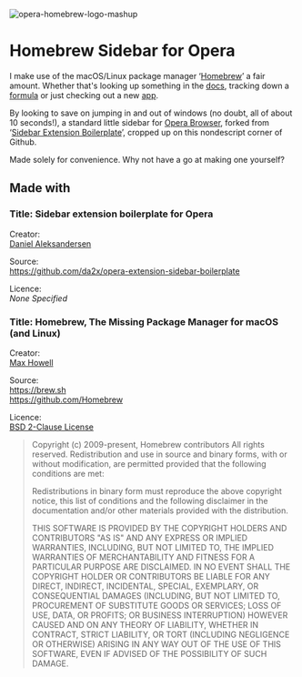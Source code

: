 ![opera-homebrew-logo-mashup](https://raw.githubusercontent.com/ceyxalec/opera-extension-sidebar-boilerplate/master/Opera-Brew-SB/Oper-Brew.png)

# Homebrew Sidebar for Opera
I make use of the macOS/Linux package manager ‘[Homebrew](https://brew.sh)’ a fair amount. Whether that's looking up something in the [docs](https://docs.brew.sh/), tracking down a [formula](https://formulae.brew.sh/formula/) or just checking out a new [app](https://formulae.brew.sh/cask/).

By looking to save on jumping in and out of windows (no doubt, all of about 10 seconds!), a standard little sidebar for [Opera Browser](https://www.opera.com), forked from ‘[Sidebar Extension Boilerplate](https://github.com/da2x/opera-extension-sidebar-boilerplate)’, cropped up on this nondescript corner of Github. 

Made solely for convenience. Why not have a go at making one yourself?

## Made with

### Title: Sidebar extension boilerplate for Opera

Creator:<br>
[Daniel Aleksandersen](https://www.daniel.priv.no/)

Source:<br>
https://github.com/da2x/opera-extension-sidebar-boilerplate

Licence:<br>
*None Specified*

### Title: Homebrew, The Missing Package Manager for macOS (and Linux)

Creator:<br>
[Max Howell](https://mxcl.dev)

Source:<br>
https://brew.sh<br>
https://github.com/Homebrew

Licence:<br>
[BSD 2-Clause License](https://raw.githubusercontent.com/Homebrew/brew/master/LICENSE.txt)

> Copyright (c) 2009-present, Homebrew contributors All rights reserved. Redistribution and 
> use in source and binary forms, with or without modification, are permitted provided that 
> the following conditions are met:
> 
> Redistributions in binary form must reproduce the above copyright notice,  this list 
> of conditions and the following disclaimer in the documentation  and/or other materials 
> provided with the distribution.
> 
> THIS SOFTWARE IS PROVIDED BY THE COPYRIGHT HOLDERS AND CONTRIBUTORS
> "AS IS" AND ANY EXPRESS OR IMPLIED WARRANTIES, INCLUDING, BUT NOT
> LIMITED TO, THE IMPLIED WARRANTIES OF MERCHANTABILITY AND FITNESS FOR
> A PARTICULAR PURPOSE ARE DISCLAIMED. IN NO EVENT SHALL THE COPYRIGHT
> HOLDER OR CONTRIBUTORS BE LIABLE FOR ANY DIRECT, INDIRECT, INCIDENTAL,
> SPECIAL, EXEMPLARY, OR CONSEQUENTIAL DAMAGES (INCLUDING, BUT NOT
> LIMITED TO, PROCUREMENT OF SUBSTITUTE GOODS OR SERVICES; LOSS OF USE,
> DATA, OR PROFITS; OR BUSINESS INTERRUPTION) HOWEVER CAUSED AND ON ANY
> THEORY OF LIABILITY, WHETHER IN CONTRACT, STRICT LIABILITY, OR TORT
> (INCLUDING NEGLIGENCE OR OTHERWISE) ARISING IN ANY WAY OUT OF THE USE
> OF THIS SOFTWARE, EVEN IF ADVISED OF THE POSSIBILITY OF SUCH DAMAGE.

